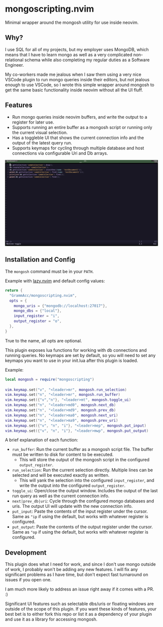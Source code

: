 # mongoscripting.nvim
Minimal wrapper around the mongosh utility for use inside neovim.

## Why?

I use SQL for all of my projects, but my employer uses MongoDB, which means that I have to learn mongo
as well as a very complicated non-relational schema while also completing my regular duties as a Software Engineer.

My co-workers made me jealous when I saw them using a very nice VSCode plugin to run mongo queries inside
their editors, but not jealous enough to use VSCode, so I wrote this simple wrapper around mongosh
to get the same basic functionality inside neovim without all the UI fluff.

## Features

- Run mongo queries inside neovim buffers, and write the output to a register for later use.
- Supports running an entire buffer as a mongosh script or running only the current visual selection.
- Has a toggleble UI that shows the current connection info and the output of the latest query run.
- Supports keymaps for cycling through multiple database and host connections via configurable Uri and Db arrays.

![Basic Usage Demo](/demo_images/basic_usage.gif?raw=true)

## Installation and Config

The `mongosh` command must be in your `PATH`.

Example with [lazy.nvim](https://github.com/folke/lazy.nvim) and default config values:

```lua
return {
  "GrammAcc/mongoscripting.nvim",
  opts = {
    mongo_uris = {"mongodb://localhost:27017"},
    mongo_dbs = {"local"},
    input_register = "i",
    output_register = "o",
  },
}
```

True to the name, all opts are optional.

This plugin exposes lua functions for working with db connections and running queries.
No keymaps are set by default, so you will need to set any keymaps you want to use in your init.lua after this plugin is loaded.

Example:

```lua
local mongosh = require("mongoscripting")

vim.keymap.set("v", "<leader>mr", mongosh.run_selection)
vim.keymap.set("n", "<leader>mr", mongosh.run_buffer)
vim.keymap.set({"v","n"}, "<leader>mt", mongosh.toggle_ui)
vim.keymap.set("n", "<leader>md0", mongosh.next_db)
vim.keymap.set("n", "<leader>md9", mongosh.prev_db)
vim.keymap.set("n", "<leader>ma0", mongosh.next_uri)
vim.keymap.set("n", "<leader>ma9", mongosh.prev_uri)
vim.keymap.set({"v", "n", "i"}, "<leader>mep", mongosh.put_input)
vim.keymap.set({"v", "n", "i"}, "<leader>mwp", mongosh.put_output)
```

A brief explanation of each function:
  - `run_buffer`: Run the current buffer as a mongosh script file. The buffer must be written to disk for content to be executed.
    - This will store the output of the mongosh script in the configured `output_register`.
  - `run_selection`: Run the current selection directly. Multiple lines can be selected and will be executed exactly as written.
    - This will yank the selection into the configured `input_register`, and write the output into the configured `output_register`.
  - `toggle_ui`: Open/close the output window. Includes the output of the last run query as well as the current connection info.
  - `next|prev_db|uri`: Cycle through the configured mongo databases and uris. The output UI will update with the new connection info.
  - `put_input`: Paste the contents of the input register under the cursor. Same as `"ip` if using the default, but works with whatever register is configured.
  - `put_output`: Paste the contents of the output register under the cursor. Same as `"op` if using the default, but works with whatever register is configured.

## Development

This plugin does what I need for work, and since I don't use mongo outside of work, I probably won't be adding any new features.
I will fix any significant problems as I have time, but don't expect fast turnaround on issues if you open one.

I am much more likely to address an issue right away if it comes with a PR. :)

Significant UI features such as selectable dbs/uris or floating windows are outside of the scope of this plugin. If you want these kinds of features, your best bet is to either fork this repo or list it as a dependency of your plugin and use it as a library for accessing mongosh.
